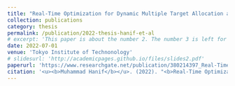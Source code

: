 ```yaml
---
title: "Real-Time Optimization for Dynamic Multiple Target Allocation and Tracking with Heteregeneous Robotic Systems."
collection: publications
category: thesis
permalink: /publication/2022-thesis-hanif-et-al
# excerpt: 'This paper is about the number 2. The number 3 is left for future work.'
date: 2022-07-01
venue: 'Tokyo Institute of Technonology'
# slidesurl: 'http://academicpages.github.io/files/slides2.pdf'
paperurl: 'https://www.researchgate.net/publication/380214397_Real-Time_Optimization_for_Dynamic_Multiple_Target_Allocation_Tracking_with_Heterogeneous_Robotic_Systems?channel=doi&linkId=6631e84106ea3d0b741c3b13&showFulltext=true'
citation: '<u><b>Muhammad Hanif</b></u>. (2022). "<b>Real-Time Optimization for Dynamic Multiple Target Allocation and Tracking with Heteregeneous Robotic Systems.</b>" M.Eng. Thesis. Department of System and Control Engineering. Tokyo Institute of Technology. August 2022.'
---
```


<!-- The contents above will be part of a list of publications, if the user clicks the link for the publication than the contents of section will be rendered as a full page, allowing you to provide more information about the paper for the reader. When publications are displayed as a single page, the contents of the above "citation" field will automatically be included below this section in a smaller font. -->